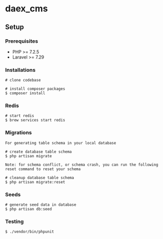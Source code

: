 # daex_cms

    

## Setup

### Prerequisites

  - PHP >= 7.2.5
  - Laravel >= 7.29

### Installations

    # clone codebase

    # install composer packages
    $ composer install

### Redis

    # start redis
    $ brew services start redis

### Migrations

    For generating table schema in your local database

    # create database table schema
    $ php artisan migrate

    Note: for schema conflict, or schema crash, you can run the following reset command to reset your schema

    # cleanup database table schema
    $ php artisan migrate:reset

### Seeds

    # generate seed data in database
    $ php artisan db:seed

### Testing

    $ ./vendor/bin/phpunit
